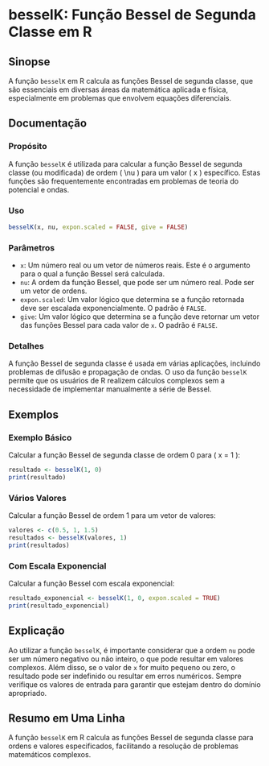 <!--
Meta Description: # besselK: Função Bessel de Segunda Classe em R ## Sinopse A função `besselK` em R calcula as funções Bessel de segunda classe, que são essenciais em ...
Meta Keywords: função, bessel, besselk, que, para
-->

# besselK: Função Bessel de Segunda Classe em R

## Sinopse
A função `besselK` em R calcula as funções Bessel de segunda classe, que são essenciais em diversas áreas da matemática aplicada e física, especialmente em problemas que envolvem equações diferenciais.

## Documentação
### Propósito
A função `besselK` é utilizada para calcular a função Bessel de segunda classe (ou modificada) de ordem \( \nu \) para um valor \( x \) específico. Estas funções são frequentemente encontradas em problemas de teoria do potencial e ondas.

### Uso
```R
besselK(x, nu, expon.scaled = FALSE, give = FALSE)
```

### Parâmetros
- `x`: Um número real ou um vetor de números reais. Este é o argumento para o qual a função Bessel será calculada.
- `nu`: A ordem da função Bessel, que pode ser um número real. Pode ser um vetor de ordens.
- `expon.scaled`: Um valor lógico que determina se a função retornada deve ser escalada exponencialmente. O padrão é `FALSE`.
- `give`: Um valor lógico que determina se a função deve retornar um vetor das funções Bessel para cada valor de `x`. O padrão é `FALSE`.

### Detalhes
A função Bessel de segunda classe é usada em várias aplicações, incluindo problemas de difusão e propagação de ondas. O uso da função `besselK` permite que os usuários de R realizem cálculos complexos sem a necessidade de implementar manualmente a série de Bessel.

## Exemplos
### Exemplo Básico
Calcular a função Bessel de segunda classe de ordem 0 para \( x = 1 \):
```R
resultado <- besselK(1, 0)
print(resultado)
```

### Vários Valores
Calcular a função Bessel de ordem 1 para um vetor de valores:
```R
valores <- c(0.5, 1, 1.5)
resultados <- besselK(valores, 1)
print(resultados)
```

### Com Escala Exponencial
Calcular a função Bessel com escala exponencial:
```R
resultado_exponencial <- besselK(1, 0, expon.scaled = TRUE)
print(resultado_exponencial)
```

## Explicação
Ao utilizar a função `besselK`, é importante considerar que a ordem `nu` pode ser um número negativo ou não inteiro, o que pode resultar em valores complexos. Além disso, se o valor de `x` for muito pequeno ou zero, o resultado pode ser indefinido ou resultar em erros numéricos. Sempre verifique os valores de entrada para garantir que estejam dentro do domínio apropriado.

## Resumo em Uma Linha
A função `besselK` em R calcula as funções Bessel de segunda classe para ordens e valores especificados, facilitando a resolução de problemas matemáticos complexos.